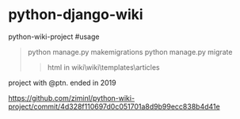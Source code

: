 # python-django-wiki
python-wiki-project
#usage
> python manage.py makemigrations
> python manage.py migrate
> > html in wiki\wiki\templates\articles


project with @ptn. ended in 2019


https://github.com/ziminl/python-wiki-project/commit/4d328f110697d0c051701a8d9b99ecc838b4d41e


